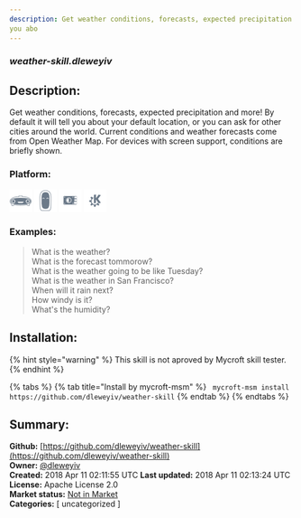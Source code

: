 ```yaml
---
description: Get weather conditions, forecasts, expected precipitation and more!  By default it will tell
you abo
---
```


### _weather-skill.dleweyiv_  
## Description:  
Get weather conditions, forecasts, expected precipitation and more!  By default it will tell
you about your default location, or you can ask for other cities around the world.  Current
conditions and weather forecasts come from Open Weather Map.
For devices with screen support, conditions are briefly shown.  
  
### Platform:  
 ![Mark I](../.gitbook/assets/mark-1-icon.png)  ![Mark II](../.gitbook/assets/mark-2-icon.png)  ![Picroft](../.gitbook/assets/picroft-icon.png)  ![plasmoid](../.gitbook/assets/kde.png)   
### Examples:  
> What is the weather?  
> What is the forecast tommorow?  
> What is the weather going to be like Tuesday?  
> What is the weather in San Francisco?  
> When will it rain next?  
> How windy is it?  
> What's the humidity?  
  
## Installation:  
{% hint style="warning" %}
This skill is not aproved by Mycroft skill tester.
{% endhint %}
    
{% tabs %}
{% tab title="Install by mycroft-msm" %}
``` mycroft-msm install https://github.com/dleweyiv/weather-skill```
{% endtab %}
  {% endtabs %}
    
## Summary:  
**Github:** [https://github.com/dleweyiv/weather-skill](https://github.com/dleweyiv/weather-skill)  
**Owner:** [@dleweyiv](https://github.com/dleweyiv)  
**Created:** 2018 Apr 11 02:11:55 UTC  **Last updated:** 2018 Apr 11 02:13:24 UTC  
**License:** Apache License 2.0  
**Market status:** [Not in Market](https://market.mycroft.ai/skill/)  
**Categories:** [ uncategorized ]   
